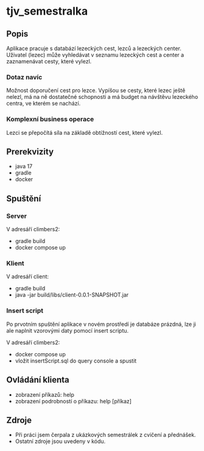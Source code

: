 # tjv_semestralka

## Popis

Aplikace pracuje s databází lezeckých cest, lezců a lezeckých center. Uživatel (lezec) může vyhledávat v seznamu lezeckých cest a center a zaznamenávat cesty, které vylezl.

### Dotaz navíc
Možnost doporučení cest pro lezce. Vypíšou se cesty, které lezec ještě nelezl, má na ně dostatečné schopnosti a má budget na návštěvu lezeckého centra, ve kterém se nachází.

### Komplexní business operace
Lezci se přepočítá síla na základě obtížností cest, které vylezl.

## Prerekvizity
* java 17
* gradle
* docker

## Spuštění

### Server
V adresáří climbers2:

* gradle build
* docker compose up

### Klient
V adresáří client:
* gradle build
* java -jar build/libs/client-0.0.1-SNAPSHOT.jar

### Insert script
Po prvotním spuštění aplikace v novém prostředí je databáze prázdná, lze ji ale naplnit vzorovými daty pomocí insert scriptu.

V adresáří climbers2:
* docker compose up
* vložit insertScript.sql do query console a spustit

## Ovládání klienta

* zobrazení příkazů: help
* zobrazení podrobností o příkazu: help [příkaz]

## Zdroje
* Při práci jsem čerpala z ukázkových semestrálek z cvičení a přednášek.
* Ostatní zdroje jsou uvedeny v kódu.
